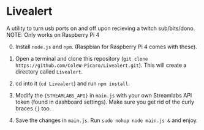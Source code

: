 # Livealert  
A utility to turn usb ports on and off upon recieving a twitch sub/bits/dono.  
NOTE: Only works on Raspberry Pi 4

0. Install `node.js` and `npm`. (Raspbian for Raspberry Pi 4 comes with these).

1. Open a terminal and clone this repository (`git clone https://github.com/ColeW-Picaro/Livealert.git`). This will create a directory called `Livealert`.

2. cd into it (`cd Livealert`) and run `npm install`.

3. Modify the `{STREAMLABS_API}` in `main.js` with your own Streamlabs API token (found in dashboard settings). Make sure you get rid of the curly braces `{}` too.

4. Save the changes in `main.js`. Run `sudo nohup node main.js &` and enjoy.
